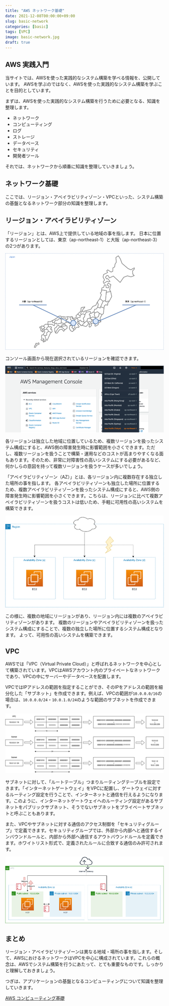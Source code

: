 ```yaml
---
title: "AWS ネットワーク基礎"
date: 2021-12-08T00:00:00+09:00
slug: basic-network
categories: [basic]
tags: [VPC]
image: basic-network.jpg
draft: true
---
```


## AWS 実践入門

当サイトでは、AWSを使った実践的なシステム構築を学べる情報を、公開しています。
AWSを学ぶのではなく、AWSを使った実践的なシステム構築を学ぶことを目的としています。

まずは、AWSを使った実践的なシステム構築を行うために必要となる、知識を整理します。

- ネットワーク
- コンピューティング
- ログ
- ストレージ
- データベース
- セキュリティ
- 開発者ツール

それでは、ネットワークから順番に知識を整理していきましょう。


## ネットワーク基礎

ここでは、リージョン・アベイラビリティゾーン・VPCといった、システム構築の基盤となるネットワーク部分の知識を整理します。


## リージョン・アベイラビリティゾーン

「リージョン」とは、AWS上で提供している地域の事を指します。
日本に位置するリージョンとしては、東京（ap-northeast-1）と大阪（ap-northeast-3）の2つがあります。

![](group-basic-region.png)

コンソール画面から現在選択されているリージョンを確認できます。

![](screen-region.png)

各リージョンは独立した地域に位置しているため、複数リージョンを扱ったシステム構成にすると、AWS側の障害発生時に影響範囲を小さくできます。ただし、複数リージョンを扱うことで構築・運用などのコストが高まりやすくなる面もあります。そのため、非常に対障害性の高いシステムにする必要があるなど、何かしらの意図を持って複数リージョンを扱うケースが多いでしょう。

「アベイラビリティゾーン（AZ）」とは、各リージョン内に複数存在する独立した場所の事を指します。
各アベイラビリティゾーンも独立した場所に位置するため、複数アベイラビリティゾーンを扱ったシステム構成にすると、AWS側の障害発生時に影響範囲を小さくできます。こちらは、リージョンに比べて複数アベイラビリティゾーンを扱うコストは低いため、手軽に可用性の高いシステムを構築できます。

![](group-basic-az.png)

この様に、複数の地域にリージョンがあり、リージョン内には複数のアベイラビリティゾーンがあります。
複数のリージョンやアベイラビリティゾーンを扱ったシステム構成にすることで、複数の独立した場所に位置するシステム構成となります。
よって、可用性の高いシステムを構築できます。


## VPC

AWSでは「VPC（Virtual Private Cloud）」と呼ばれるネットワークを中心として構築されています。VPCはAWSアカウント内のプライベートなネットワークであり、VPCの中にサーバーやデータベースを配置します。

VPCではIPアドレスの範囲を指定することができ、そのIPをアドレスの範囲を細分化した「サブネット」を作成できます。例えば、VPCの範囲が`10.0.0.0/16`の場合は、`10.0.0.0/24`・`10.0.1.0/24`のような範囲のサブネットを作成できます。

![](group-basic-cidr.png)

サブネットに対して、「ルートテーブル」つまりルーティングテーブルを設定できます。「インターネットゲートウェイ」をVPCに配置し、ゲートウェイに対するルーティング設定を行うことで、インターネットと通信を行えるようになります。このように、インターネットゲートウェイへのルーティング設定があるサブネットをパブリックサブネット、そうでないサブネットをプライベートサブネットと呼ぶこともあります。

また、VPCやサブネットに対する通信のアクセス制御を「セキュリティグループ」で定義できます。セキュリティグループでは、外部から内部へと通信するインバウンドルールと、内部から外部へ通信するアウトバウンドルールを定義できます。ホワイトリスト形式で、定義されたルールに合致する通信のみ許可されます。

![](group-basic-vpc.png)


## まとめ

リージョン・アベイラビリティゾーンは異なる地域・場所の事を指します。そして、AWSにおけるネットワークはVPCを中心に構成されています。これらの概念は、AWSでシステム構築を行うにあたって、とても重要なものです。しっかりと理解しておきましょう。

つぎは、アプリケーションの基盤となるコンピューティングについて知識を整理していきます。

[AWS コンピューティング基礎](/p/basic-computing/)

